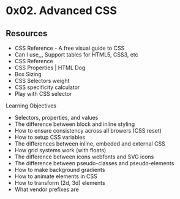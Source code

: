 # 0x02. Advanced CSS

## Resources

* CSS Reference - A free visual guide to CSS
* Can I use,,, Support tables for HTML5, CSS3, etc
* CSS Reference
* CSS Properties | HTML Dog
* Box Sizing
* CSS Selectors weight
* CSS specificity calculator
* Play with CSS selector

Learning Objectives

* Selectors, properties, and values
* The difference between block and inline styling
* How to ensure consistency across all browers (CSS reset)
* How to setup CSS variables
* The differences between inline, embeded and external CSS
* How grid systems work (with floats)
* The difference between icons webfonts and SVG icons
* The difference between pseudo-classes and pseudo-elements
* How to make background gradients
* How to animate elements in CSS
* How to transform (2d, 3d) elements
* What vendor prefixes are